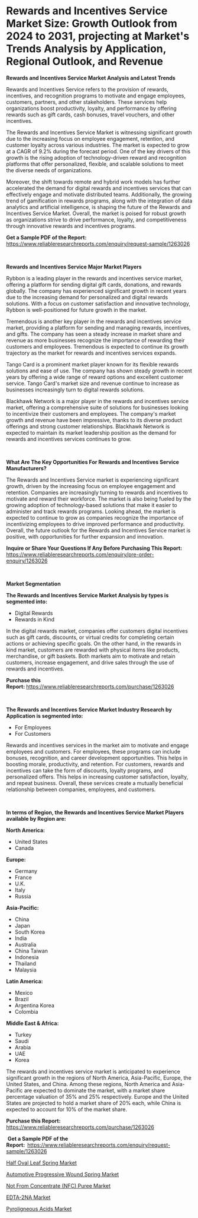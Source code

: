 <p><h1>Rewards and Incentives Service Market Size: Growth Outlook from 2024 to 2031, projecting at Market's Trends Analysis by Application, Regional Outlook, and Revenue</h1></p><p><strong>Rewards and Incentives Service Market Analysis and Latest Trends</strong></p>
<p><p>Rewards and Incentives Service refers to the provision of rewards, incentives, and recognition programs to motivate and engage employees, customers, partners, and other stakeholders. These services help organizations boost productivity, loyalty, and performance by offering rewards such as gift cards, cash bonuses, travel vouchers, and other incentives.</p><p>The Rewards and Incentives Service Market is witnessing significant growth due to the increasing focus on employee engagement, retention, and customer loyalty across various industries. The market is expected to grow at a CAGR of 9.2% during the forecast period. One of the key drivers of this growth is the rising adoption of technology-driven reward and recognition platforms that offer personalized, flexible, and scalable solutions to meet the diverse needs of organizations.</p><p>Moreover, the shift towards remote and hybrid work models has further accelerated the demand for digital rewards and incentives services that can effectively engage and motivate distributed teams. Additionally, the growing trend of gamification in rewards programs, along with the integration of data analytics and artificial intelligence, is shaping the future of the Rewards and Incentives Service Market. Overall, the market is poised for robust growth as organizations strive to drive performance, loyalty, and competitiveness through innovative rewards and incentives programs.</p></p>
<p><strong>Get a Sample PDF of the Report:&nbsp;</strong> <a href="https://www.reliableresearchreports.com/enquiry/request-sample/1263026">https://www.reliableresearchreports.com/enquiry/request-sample/1263026</a></p>
<p>&nbsp;</p>
<p><strong>Rewards and Incentives Service Major Market Players</strong></p>
<p><p>Rybbon is a leading player in the rewards and incentives service market, offering a platform for sending digital gift cards, donations, and rewards globally. The company has experienced significant growth in recent years due to the increasing demand for personalized and digital rewards solutions. With a focus on customer satisfaction and innovative technology, Rybbon is well-positioned for future growth in the market.</p><p>Tremendous is another key player in the rewards and incentives service market, providing a platform for sending and managing rewards, incentives, and gifts. The company has seen a steady increase in market share and revenue as more businesses recognize the importance of rewarding their customers and employees. Tremendous is expected to continue its growth trajectory as the market for rewards and incentives services expands.</p><p>Tango Card is a prominent market player known for its flexible rewards solutions and ease of use. The company has shown steady growth in recent years by offering a wide range of reward options and excellent customer service. Tango Card's market size and revenue continue to increase as businesses increasingly turn to digital rewards solutions.</p><p>Blackhawk Network is a major player in the rewards and incentives service market, offering a comprehensive suite of solutions for businesses looking to incentivize their customers and employees. The company's market growth and revenue have been impressive, thanks to its diverse product offerings and strong customer relationships. Blackhawk Network is expected to maintain its market leadership position as the demand for rewards and incentives services continues to grow.</p></p>
<p>&nbsp;</p>
<p><strong>What Are The Key Opportunities For Rewards and Incentives Service Manufacturers?</strong></p>
<p><p>The Rewards and Incentives Service market is experiencing significant growth, driven by the increasing focus on employee engagement and retention. Companies are increasingly turning to rewards and incentives to motivate and reward their workforce. The market is also being fueled by the growing adoption of technology-based solutions that make it easier to administer and track rewards programs. Looking ahead, the market is expected to continue to grow as companies recognize the importance of incentivizing employees to drive improved performance and productivity. Overall, the future outlook for the Rewards and Incentives Service market is positive, with opportunities for further expansion and innovation.</p></p>
<p><strong>Inquire or Share Your Questions If Any Before Purchasing This Report:</strong> <a href="https://www.reliableresearchreports.com/enquiry/pre-order-enquiry/1263026">https://www.reliableresearchreports.com/enquiry/pre-order-enquiry/1263026</a></p>
<p>&nbsp;</p>
<p><strong>Market Segmentation</strong></p>
<p><strong>The Rewards and Incentives Service Market Analysis by types is segmented into:</strong></p>
<p><ul><li>Digital Rewards</li><li>Rewards in Kind</li></ul></p>
<p><p>In the digital rewards market, companies offer customers digital incentives such as gift cards, discounts, or virtual credits for completing certain actions or achieving specific goals. On the other hand, in the rewards in kind market, customers are rewarded with physical items like products, merchandise, or gift baskets. Both markets aim to motivate and retain customers, increase engagement, and drive sales through the use of rewards and incentives.</p></p>
<p><strong>Purchase this Report:&nbsp;</strong><a href="https://www.reliableresearchreports.com/purchase/1263026">https://www.reliableresearchreports.com/purchase/1263026</a></p>
<p>&nbsp;</p>
<p><strong>The Rewards and Incentives Service Market Industry Research by Application is segmented into:</strong></p>
<p><ul><li>For Employees</li><li>For Customers</li></ul></p>
<p><p>Rewards and incentives services in the market aim to motivate and engage employees and customers. For employees, these programs can include bonuses, recognition, and career development opportunities. This helps in boosting morale, productivity, and retention. For customers, rewards and incentives can take the form of discounts, loyalty programs, and personalized offers. This helps in increasing customer satisfaction, loyalty, and repeat business. Overall, these services create a mutually beneficial relationship between companies, employees, and customers.</p></p>
<p>&nbsp;</p>
<p><strong>In terms of Region, the Rewards and Incentives Service Market Players available by Region are:</strong></p>
<p>
    <p> <strong> North America: </strong>
        <ul>
            <li>United States</li>
            <li>Canada</li>
        </ul>
        </p> 
    <p> <strong> Europe: </strong>
        <ul>
            <li>Germany</li>
            <li>France</li>
            <li>U.K.</li>
            <li>Italy</li>
            <li>Russia</li>
        </ul>
        </p> 
    <p> <strong> Asia-Pacific: </strong>
        <ul>
            <li>China</li>
            <li>Japan</li>
            <li>South Korea</li>
            <li>India</li>
            <li>Australia</li>
            <li>China Taiwan</li>
            <li>Indonesia</li>
            <li>Thailand</li>
            <li>Malaysia</li>
        </ul>
        </p> 
    <p> <strong> Latin America: </strong>
        <ul>
            <li>Mexico</li>
            <li>Brazil</li>
            <li>Argentina Korea</li>
            <li>Colombia</li>
        </ul>
        </p> 
    <p> <strong> Middle East & Africa: </strong>
        <ul>
            <li>Turkey</li>
            <li>Saudi</li>
            <li>Arabia</li>
            <li>UAE</li>
            <li>Korea</li>
        </ul>
    </p>
    </p>
<p><p>The rewards and incentives service market is anticipated to experience significant growth in the regions of North America, Asia-Pacific, Europe, the United States, and China. Among these regions, North America and Asia-Pacific are expected to dominate the market, with a market share percentage valuation of 35% and 25% respectively. Europe and the United States are projected to hold a market share of 20% each, while China is expected to account for 10% of the market share.</p></p>
<p><strong>Purchase this Report: </strong><a href="https://www.reliableresearchreports.com/purchase/1263026">https://www.reliableresearchreports.com/purchase/1263026</a></p>
<p>&nbsp;<strong>Get a Sample PDF of the Report:&nbsp;&nbsp;</strong><a href="https://www.reliableresearchreports.com/enquiry/request-sample/1263026">https://www.reliableresearchreports.com/enquiry/request-sample/1263026</a></p>
<p><strong></strong></p>
<p><p><a href="https://view.publitas.com/reportprime-1/half-oval-leaf-spring-market-size-2024-2031-global-industrial-analysis-key-geographical-regions-market-share-top-key-players-product-types-and-forecast-research-report/">Half Oval Leaf Spring Market</a></p><p><a href="https://view.publitas.com/reportprime-1/automotive-progressive-wound-spring-market-size-furnishes-valuable-information-encompassing-market-share-market-trends-and-projections-spanning-from-2024-to-2031/">Automotive Progressive Wound Spring Market</a></p><p><a href="https://carnation-joke-41f.notion.site/Not-From-Concentrate-NFC-Puree-Market-Size-and-Examines-its-Market-Scope-with-a-Primary-Focus-on-19f91907857142889563deda89407526">Not From Concentrate (NFC) Puree Market</a></p><p><a href="https://extreme-scabiosa-c81.notion.site/EDTA-2NA-Market-Provides-a-Comprehensive-Analysis-Including-a-Macro-Overview-of-the-Market-as-well-a-228cef9fbad5469b9b2a1beb12345224">EDTA-2NA Market</a></p><p><a href="https://adventurous-uranium-ef9.notion.site/Pyroligneous-Acids-Market-Insights-Market-Players-and-Forecast-Till-2031-3af563a6735a4b19bc31bdf7cdb1d253">Pyroligneous Acids Market</a></p></p>